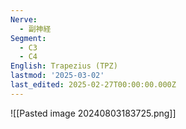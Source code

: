 ```yaml
---
Nerve:
  - 副神経
Segment:
  - C3
  - C4
English: Trapezius (TPZ)
lastmod: '2025-03-02'
last_edited: 2025-02-27T00:00:00.000Z
---
```


![[Pasted image 20240803183725.png]]
